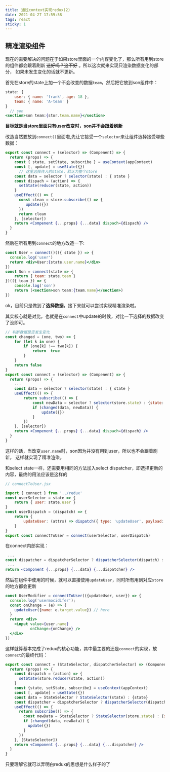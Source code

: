 ```yaml
---
title: 通过context实现redux(2)
date: 2021-04-27 17:59:58
tags: react
sticky: 1
---
```


## 精准渲染组件

现在的需要解决的问题在于如果store里面的一个内容变化了，那么所有用到store的组件都会跟着刷新
~~这好吗？这不好~~ 。所以这次就来实现只渲染数据变化的部分，
如果未发生变化的话就不更新。

首先在store的state上加一个不会改变的数据`team`，然后把它放到son组件中：

```jsx
state: {
    user: { name: 'frank', age: 18 },
    team: { name: 'A-team' }
}
  // son
<section>son team:{stor.team.name}</section>
```

**目标就是当store里面只有user改变时，son并不会跟着刷新**

改造当然要放到`connect()`里面啦,先让它接受一个`selector`来让组件选择接受哪些数据：

```jsx
export const connect = (selector) => (Compenent) => {
  return (props) => {
    const { state, setState, subscribe } = useContext(appContext)
    const [, update] = useState({})
      // 这里选择传入的state，默认为整个store
    const data = selector ? selector(state) : { state }
    const dispach = (action) => {
      setState(reducer(state, action))
    }
    useEffect(() => {
      const clean = store.subscribe(() => {
         update({})
      })
      return clean
    }, [selector])
    return <Compenent {...props} {...data} dispach={dispach} />
  }
}
```

然后在所有用到`connect`的地方改造一下:
```jsx
const User = connect()(({ state }) => {
  console.log('user')
  return <div>User:{state.user.name}</div>
})
const Son = connect(state => {
    return { team: state.team }
})(({ team }) => {
    console.log('son')
    return (<section>son team:{team.name}</section>)
})
```

ok，目前只是做到了**选择数据**，接下来就可以尝试实现精准渲染啦。

其实核心就是对比，也就是在`connect`中update的时候，对比一下选择的数据改变了没即可。

```jsx
// 判断数据是否发生变化
const changed = (one, two) => {
    for (let k in one) {
        if (one[k] !== two[k]) {
            return  true
        }
    }
    return false
}
export const connect = (selector) => (Compenent) => {
  return (props) => {
    ...
    const data = selector ? selector(state) : { state }
    useEffect(() => {
        return subscribe(() => {
            const newData = selector ? selector(store.state) : {state: store.state}
            if (changed(data, newData)) {
                update({})
            }
        })
    }, [selector])
    return <Compenent {...props} {...data} dispach={dispach} />
  }
}
```

这样的话，当改变`user.name`时，son因为并没有用到user，所以也不会跟着刷新，
这样就实现了精准渲染。

和select state一样，还需要用相同的方法加入select dispatcher，即选择更新的内容，最终的用法应该是这样的

```jsx
// connectToUser.jsx

import { connect } from '../redux'
const userSelector = state => {
    return { user: state.user }
}
const userDispatch = (dispatch) => {
    return {
        updateUser: (attrs) => dispatch({ type: 'updateUser', payload: attrs })
    }
}
export const connectToUser = connect(userSelector, userDispatch)
```

在connect内部实现：

```jsx
 ...
const dispatcher = dispatcherSelector ? dispatcherSelector(dispatch) : {dispatch}
 ...
return <Component {...props} {...data} {...dispatcher} />
```

然后在组件中使用的时候，就可以直接使用`updateUser`，同时所有用到对应`store`的地方都会更新

```jsx
const UserModifier = connectToUser(({updateUser, user}) => {
  console.log('usermocidifer');
  const onChange = (e) => {
    updateUser({name: e.target.value}) // here
  }
  return <div>
    <input value={user.name}
           onChange={onChange} />
  </div>
})
```

这样就算基本完成了redux的核心功能，其中最主要的还是`connect`的实现，放`connect`的最终代码：

```jsx
export const connect = (StateSelector, dispatcherSelector) => (Component) => {
  return (props) => {
    const dispatch = (action) => {
      setState(store.reducer(state, action))
    }
    const {state, setState, subscribe} = useContext(appContext)
    const [, update] = useState({})
    const data = StateSelector ? StateSelector(state) : {state}
    const dispatcher = dispatcherSelector ? dispatcherSelector(dispatch) : {dispatch}
    useEffect(() => {
      return subscribe(() => {
        const newData = StateSelector ? StateSelector(store.state) : {state: store.state}
        if (changed(data, newData)) {
          update({})
        }
      })
    }, [StateSelector])
    return <Component {...props} {...data} {...dispatcher} />
  }
}
```

只要理解它就可以弄明白redux的思想是什么样子的了
